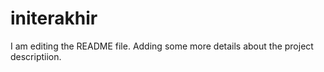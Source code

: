 # initerakhir
I am editing the README file. Adding some more details about the project descriptiion.
